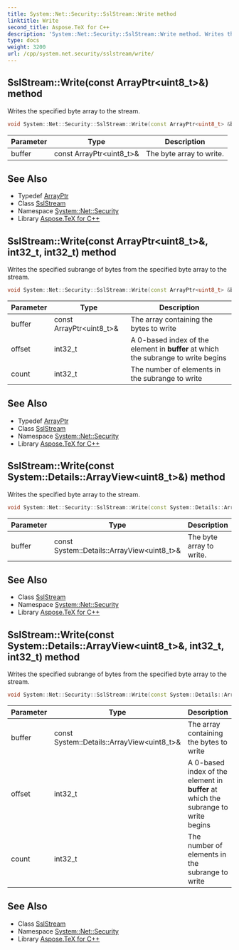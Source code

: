 ```yaml
---
title: System::Net::Security::SslStream::Write method
linktitle: Write
second_title: Aspose.TeX for C++
description: 'System::Net::Security::SslStream::Write method. Writes the specified byte array to the stream in C++.'
type: docs
weight: 3200
url: /cpp/system.net.security/sslstream/write/
---
```

## SslStream::Write(const ArrayPtr\<uint8_t\>\&) method


Writes the specified byte array to the stream.

```cpp
void System::Net::Security::SslStream::Write(const ArrayPtr<uint8_t> &buffer)
```


| Parameter | Type | Description |
| --- | --- | --- |
| buffer | const ArrayPtr\<uint8_t\>\& | The byte array to write. |

## See Also

* Typedef [ArrayPtr](../../../system/arrayptr/)
* Class [SslStream](../)
* Namespace [System::Net::Security](../../)
* Library [Aspose.TeX for C++](../../../)
## SslStream::Write(const ArrayPtr\<uint8_t\>\&, int32_t, int32_t) method


Writes the specified subrange of bytes from the specified byte array to the stream.

```cpp
void System::Net::Security::SslStream::Write(const ArrayPtr<uint8_t> &buffer, int32_t offset, int32_t count) override
```


| Parameter | Type | Description |
| --- | --- | --- |
| buffer | const ArrayPtr\<uint8_t\>\& | The array containing the bytes to write |
| offset | int32_t | A 0-based index of the element in **buffer** at which the subrange to write begins |
| count | int32_t | The number of elements in the subrange to write |

## See Also

* Typedef [ArrayPtr](../../../system/arrayptr/)
* Class [SslStream](../)
* Namespace [System::Net::Security](../../)
* Library [Aspose.TeX for C++](../../../)
## SslStream::Write(const System::Details::ArrayView\<uint8_t\>\&) method


Writes the specified byte array to the stream.

```cpp
void System::Net::Security::SslStream::Write(const System::Details::ArrayView<uint8_t> &buffer)
```


| Parameter | Type | Description |
| --- | --- | --- |
| buffer | const System::Details::ArrayView\<uint8_t\>\& | The byte array to write. |

## See Also

* Class [SslStream](../)
* Namespace [System::Net::Security](../../)
* Library [Aspose.TeX for C++](../../../)
## SslStream::Write(const System::Details::ArrayView\<uint8_t\>\&, int32_t, int32_t) method


Writes the specified subrange of bytes from the specified byte array to the stream.

```cpp
void System::Net::Security::SslStream::Write(const System::Details::ArrayView<uint8_t> &buffer, int32_t offset, int32_t count) override
```


| Parameter | Type | Description |
| --- | --- | --- |
| buffer | const System::Details::ArrayView\<uint8_t\>\& | The array containing the bytes to write |
| offset | int32_t | A 0-based index of the element in **buffer** at which the subrange to write begins |
| count | int32_t | The number of elements in the subrange to write |

## See Also

* Class [SslStream](../)
* Namespace [System::Net::Security](../../)
* Library [Aspose.TeX for C++](../../../)
